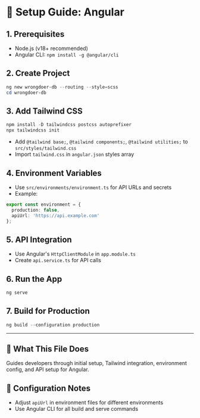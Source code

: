 # 🚀 Setup Guide: Angular

## 1. Prerequisites
- Node.js (v18+ recommended)
- Angular CLI: `npm install -g @angular/cli`

## 2. Create Project
```powershell
ng new wrongdoer-db --routing --style=scss
cd wrongdoer-db
```

## 3. Add Tailwind CSS
```powershell
npm install -D tailwindcss postcss autoprefixer
npx tailwindcss init
```
- Add `@tailwind base;`, `@tailwind components;`, `@tailwind utilities;` to `src/styles/tailwind.css`
- Import `tailwind.css` in `angular.json` styles array

## 4. Environment Variables
- Use `src/environments/environment.ts` for API URLs and secrets
- Example:
```typescript
export const environment = {
  production: false,
  apiUrl: 'https://api.example.com'
};
```

## 5. API Integration
- Use Angular's `HttpClientModule` in `app.module.ts`
- Create `api.service.ts` for API calls

## 6. Run the App
```powershell
ng serve
```

## 7. Build for Production
```powershell
ng build --configuration production
```

---

## 📖 What This File Does
Guides developers through initial setup, Tailwind integration, environment config, and API setup for Angular.

## 🔧 Configuration Notes
- Adjust `apiUrl` in environment files for different environments
- Use Angular CLI for all build and serve commands 